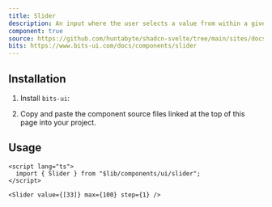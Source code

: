 ```yaml
---
title: Slider
description: An input where the user selects a value from within a given range.
component: true
source: https://github.com/huntabyte/shadcn-svelte/tree/main/sites/docs/src/lib/registry/default/ui/slider
bits: https://www.bits-ui.com/docs/components/slider
---
```


<script>
  import { ComponentPreview, ManualInstall, PMAddComp, PMInstall } from '$lib/components/docs';
</script>

<ComponentPreview name="slider-demo">

<div />

</ComponentPreview>

## Installation

<PMAddComp name="slider" />

<ManualInstall>

1. Install `bits-ui`:

<PMInstall command="bits-ui" />

2. Copy and paste the component source files linked at the top of this page into your project.

</ManualInstall>

## Usage

```svelte
<script lang="ts">
  import { Slider } from "$lib/components/ui/slider";
</script>

<Slider value={[33]} max={100} step={1} />
```
